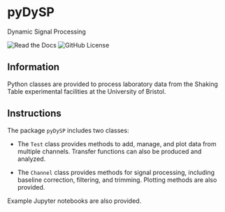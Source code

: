 # pyDySP

Dynamic Signal Processing

![Read the Docs](https://img.shields.io/readthedocs/pydysp)
![GitHub License](https://img.shields.io/github/license/dkaramitros/python-dysp)

## Information

Python classes are provided to process laboratory data from the Shaking Table experimental facilities at the University of Bristol.

## Instructions

The package `pyDySP` includes two classes:

- The `Test` class provides methods to add, manage, and plot data from multiple channels. Transfer functions can also be produced and analyzed.

- The `Channel` class provides methods for signal processing, including baseline correction, filtering, and trimming. Plotting methods are also provided.

Example Jupyter notebooks are also provided.